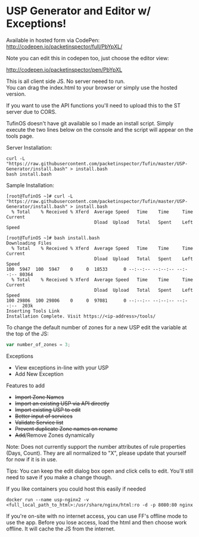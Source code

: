USP Generator and Editor w/ Exceptions!
================

Available in hosted form via CodePen: http://codepen.io/packetinspector/full/PbYpXL/

Note you can edit this in codepen too, just choose the editor view:

http://codepen.io/packetinspector/pen/PbYpXL

This is all client side JS. No server neeed to run.  
You can drag the index.html to your browser or simply use the hosted version.

If you want to use the API functions you'll need to upload this to the ST server due to CORS. 

TufinOS doesn't have git available so I made an install script. Simply execute the two lines below on the console and the script will appear on the tools page.

Server Installation:
```shell
curl -L "https://raw.githubusercontent.com/packetinspector/Tufin/master/USP-Generator/install.bash" > install.bash
bash install.bash
```

Sample Installation:
```shell
[root@TufinOS ~]# curl -L "https://raw.githubusercontent.com/packetinspector/Tufin/master/USP-Generator/install.bash" > install.bash
  % Total    % Received % Xferd  Average Speed   Time    Time     Time  Current
                                 Dload  Upload   Total   Spent    Left  Speed

[root@TufinOS ~]# bash install.bash
Downloading Files
  % Total    % Received % Xferd  Average Speed   Time    Time     Time  Current
                                 Dload  Upload   Total   Spent    Left  Speed
100  5947  100  5947    0     0  18533      0 --:--:-- --:--:-- --:--:-- 80364
  % Total    % Received % Xferd  Average Speed   Time    Time     Time  Current
                                 Dload  Upload   Total   Spent    Left  Speed
100 29806  100 29806    0     0  97081      0 --:--:-- --:--:-- --:--:--  203k
Inserting Tools Link
Installation Complete. Visit https://<ip-address>/tools/
```


To change the default number of zones for a new USP edit the variable at the top of the JS:
```javascript
var number_of_zones = 3;
```

Exceptions
- View exceptions in-line with your USP
- Add New Exception


Features to add
- ~~Import Zone Names~~
- ~~Import an existing USP via API directly~~
- ~~Import existing USP to edit~~
- ~~Better input of services~~
- ~~Validate Service list~~
- ~~Prevent duplicate Zone names on rename~~
- ~~Add~~/Remove Zones dynamically

Note: Does not currently support the number attributes of rule properties (Days, Count).  They are all normalized to "X", please update that yourself for now if it is in use.

Tips: You can keep the edit dialog box open and click cells to edit. You'll still need to save if you make a change though.


If you like containers you could host this easily if needed

```shell
docker run --name usp-nginx2 -v <full_local_path_to_html>:/usr/share/nginx/html:ro -d -p 8080:80 nginx
```

If you're on-site with no internet access, you can use FF's offline mode to use the app.
Before you lose access, load the html and then choose work offline.  It will cache the JS from the internet.